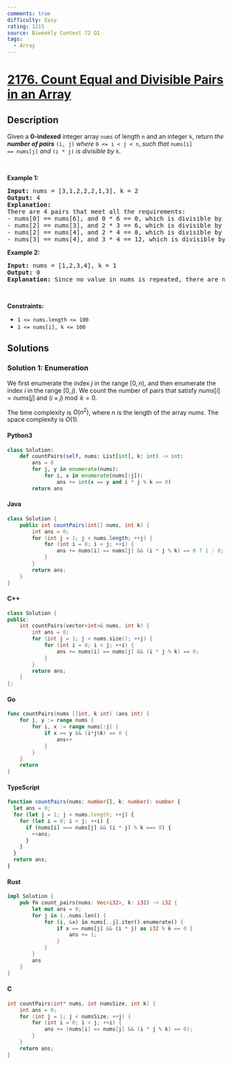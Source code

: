 ```yaml
---
comments: true
difficulty: Easy
rating: 1215
source: Biweekly Contest 72 Q1
tags:
  - Array
---
```


<!-- problem:start -->

# [2176. Count Equal and Divisible Pairs in an Array](https://leetcode.com/problems/count-equal-and-divisible-pairs-in-an-array)


## Description

<!-- description:start -->

Given a <strong>0-indexed</strong> integer array <code>nums</code> of length <code>n</code> and an integer <code>k</code>, return <em>the <strong>number of pairs</strong></em> <code>(i, j)</code> <em>where</em> <code>0 &lt;= i &lt; j &lt; n</code>, <em>such that</em> <code>nums[i] == nums[j]</code> <em>and</em> <code>(i \* j)</code> <em>is divisible by</em> <code>k</code>.

<p>&nbsp;</p>
<p><strong class="example">Example 1:</strong></p>

<pre>
<strong>Input:</strong> nums = [3,1,2,2,2,1,3], k = 2
<strong>Output:</strong> 4
<strong>Explanation:</strong>
There are 4 pairs that meet all the requirements:
- nums[0] == nums[6], and 0 * 6 == 0, which is divisible by 2.
- nums[2] == nums[3], and 2 * 3 == 6, which is divisible by 2.
- nums[2] == nums[4], and 2 * 4 == 8, which is divisible by 2.
- nums[3] == nums[4], and 3 * 4 == 12, which is divisible by 2.
</pre>

<p><strong class="example">Example 2:</strong></p>

<pre>
<strong>Input:</strong> nums = [1,2,3,4], k = 1
<strong>Output:</strong> 0
<strong>Explanation:</strong> Since no value in nums is repeated, there are no pairs (i,j) that meet all the requirements.
</pre>

<p>&nbsp;</p>
<p><strong>Constraints:</strong></p>

<ul>
	<li><code>1 &lt;= nums.length &lt;= 100</code></li>
	<li><code>1 &lt;= nums[i], k &lt;= 100</code></li>
</ul>

<!-- description:end -->

## Solutions

<!-- solution:start -->

### Solution 1: Enumeration

We first enumerate the index $j$ in the range $[0, n)$, and then enumerate the index $i$ in the range $[0, j)$. We count the number of pairs that satisfy $\textit{nums}[i] = \textit{nums}[j]$ and $(i \times j) \bmod k = 0$.

The time complexity is $O(n^2)$, where $n$ is the length of the array $\textit{nums}$. The space complexity is $O(1)$.

<!-- tabs:start -->

#### Python3

```python
class Solution:
    def countPairs(self, nums: List[int], k: int) -> int:
        ans = 0
        for j, y in enumerate(nums):
            for i, x in enumerate(nums[:j]):
                ans += int(x == y and i * j % k == 0)
        return ans
```

#### Java

```java
class Solution {
    public int countPairs(int[] nums, int k) {
        int ans = 0;
        for (int j = 1; j < nums.length; ++j) {
            for (int i = 0; i < j; ++i) {
                ans += nums[i] == nums[j] && (i * j % k) == 0 ? 1 : 0;
            }
        }
        return ans;
    }
}
```

#### C++

```cpp
class Solution {
public:
    int countPairs(vector<int>& nums, int k) {
        int ans = 0;
        for (int j = 1; j < nums.size(); ++j) {
            for (int i = 0; i < j; ++i) {
                ans += nums[i] == nums[j] && (i * j % k) == 0;
            }
        }
        return ans;
    }
};
```

#### Go

```go
func countPairs(nums []int, k int) (ans int) {
	for j, y := range nums {
		for i, x := range nums[:j] {
			if x == y && (i*j%k) == 0 {
				ans++
			}
		}
	}
	return
}
```

#### TypeScript

```ts
function countPairs(nums: number[], k: number): number {
  let ans = 0;
  for (let j = 1; j < nums.length; ++j) {
    for (let i = 0; i < j; ++i) {
      if (nums[i] === nums[j] && (i * j) % k === 0) {
        ++ans;
      }
    }
  }
  return ans;
}
```

#### Rust

```rust
impl Solution {
    pub fn count_pairs(nums: Vec<i32>, k: i32) -> i32 {
        let mut ans = 0;
        for j in 1..nums.len() {
            for (i, &x) in nums[..j].iter().enumerate() {
                if x == nums[j] && (i * j) as i32 % k == 0 {
                    ans += 1;
                }
            }
        }
        ans
    }
}
```

#### C

```c
int countPairs(int* nums, int numsSize, int k) {
    int ans = 0;
    for (int j = 1; j < numsSize; ++j) {
        for (int i = 0; i < j; ++i) {
            ans += (nums[i] == nums[j] && (i * j % k) == 0);
        }
    }
    return ans;
}
```

<!-- tabs:end -->

<!-- solution:end -->

<!-- problem:end -->

